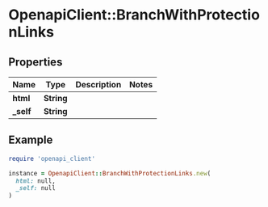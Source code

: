 # OpenapiClient::BranchWithProtectionLinks

## Properties

| Name | Type | Description | Notes |
| ---- | ---- | ----------- | ----- |
| **html** | **String** |  |  |
| **_self** | **String** |  |  |

## Example

```ruby
require 'openapi_client'

instance = OpenapiClient::BranchWithProtectionLinks.new(
  html: null,
  _self: null
)
```

